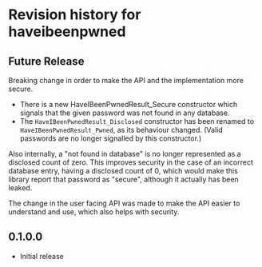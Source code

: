 # Revision history for haveibeenpwned

## Future Release

Breaking change in order to make the API and the implementation more secure.

- There is a new HaveIBeenPwnedResult_Secure constructor which signals that the given password was not found in any database.
- The `HaveIBeenPwnedResult_Disclosed` constructor has been renamed to `HaveIBeenPwnedResult_Pwned`, as its behaviour changed. (Valid passwords are no longer signalled by this constructor.)

Also internally, a "not found in database" is no longer represented as a disclosed count of zero. This improves security in the case of an incorrect database entry, having a disclosed count of 0, which would make this library report that password as "secure", although it actually has been leaked.

The change in the user facing API was made to make the API easier to understand and use, which also helps with security.

## 0.1.0.0

* Initial release

